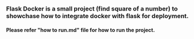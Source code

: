### Flask Docker is a small project (find square of a number) to showchase how to integrate docker with flask for deployment. 

#### Please refer "how to run.md" file for how to run the project. 